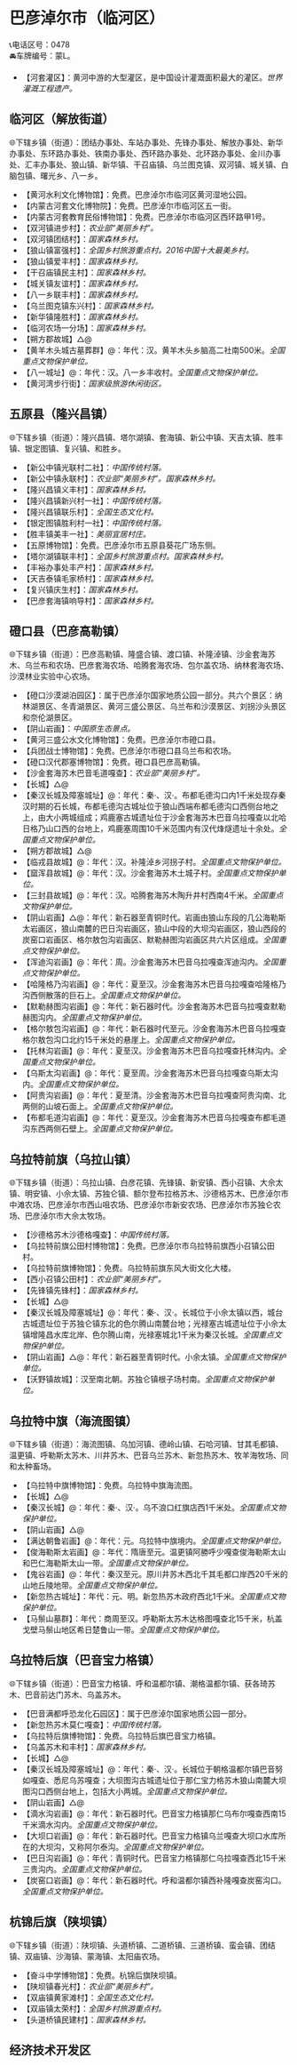 # 巴彦淖尔市（临河区）  
📞电话区号：0478  
🚘车牌编号：蒙L。   
* 【河套灌区】：黄河中游的大型灌区，是中国设计灌溉面积最大的灌区。*世界灌溉工程遗产。*  

## 临河区（解放街道）  
🌐下辖乡镇（街道）：团结办事处、车站办事处、先锋办事处、解放办事处、新华办事处、东环路办事处、铁南办事处、西环路办事处、北环路办事处、金川办事处、汇丰办事处、狼山镇、新华镇、干召庙镇、乌兰图克镇、双河镇、城关镇、白脑包镇、曙光乡、八一乡。   
  
* 【黄河水利文化博物馆】：免费。巴彦淖尔市临河区黄河湿地公园。   
* 【内蒙古河套文化博物院】：免费。巴彦淖尔市临河区五一街。   
* 【内蒙古河套教育民俗博物馆】：免费。巴彦淖尔市临河区西环路甲1号。   
* 【双河镇进步村】：*农业部“美丽乡村”。*  
* 【双河镇团结村】：*国家森林乡村。*  
* 【狼山镇富强村】：*全国乡村旅游重点村。2016中国十大最美乡村。*  
* 【狼山镇爱丰村】：*国家森林乡村。*  
* 【干召庙镇民主村】：*国家森林乡村。*  
* 【城关镇友谊村】：*国家森林乡村。*  
* 【八一乡联丰村】：*国家森林乡村。*  
* 【乌兰图克镇东兴村】：*国家森林乡村。*  
* 【新华镇隆胜村】：*国家森林乡村。*  
* 【临河农场一分场】：*国家森林乡村。*  
* 【朔方郡故城】△@
* 【黄羊木头城古墓葬群】@：年代：汉。黄羊木头乡脑高二社南500米。*全国重点文物保护单位。*   
* 【八一城址】@：年代：汉。八一乡丰收村。*全国重点文物保护单位。*     
* 【黄河湾步行街】：*国家级旅游休闲街区。*  

## 五原县（隆兴昌镇）  
🌐下辖乡镇（街道）：隆兴昌镇、塔尔湖镇、套海镇、新公中镇、天吉太镇、胜丰镇、银定图镇、复兴镇、和胜乡。    
  
* 【新公中镇光联村二社】：*中国传统村落。*  
* 【新公中镇永联村】：*农业部“美丽乡村”。国家森林乡村。*  
* 【隆兴昌镇义丰村】：*国家森林乡村。*  
* 【隆兴昌镇新兴村一社】：*中国传统村落。*  
* 【隆兴昌镇联乐村】：*全国生态文化村。*  
* 【银定图镇胜利村一社】：*中国传统村落。*  
* 【胜丰镇美丰一社】：*美丽宜居村庄。*  
* 【五原博物馆】：免费。巴彦淖尔市五原县葵花广场东侧。   
* 【塔尔湖镇联丰村】：*全国乡村旅游重点村。国家森林乡村。*  
* 【丰裕办事处丰产村】：*国家森林乡村。*  
* 【天吉泰镇毛家桥村】：*国家森林乡村。*  
* 【复兴镇庆生村】：*国家森林乡村。*  
* 【巴彦套海镇响导村】：*国家森林乡村。*  

## 磴口县（巴彦高勒镇）  
🌐下辖乡镇（街道）：巴彦高勒镇、隆盛合镇、渡口镇、补隆淖镇、沙金套海苏木、乌兰布和农场、巴彦套海农场、哈腾套海农场、包尔盖农场、纳林套海农场、沙漠林业实验中心农场。    
  
* 【磴口沙漠湖泊园区】：属于巴彦淖尔国家地质公园一部分。共六个景区：纳林湖景区、冬青湖景区、黄河三盛公景区、乌兰布和沙漠景区、刘拐沙头景区和奈伦湖景区。   
* 【阴山岩画】：*中国原生态景点。*  
* 【黄河三盛公水文化博物馆】：免费。巴彦淖尔市磴口县。   
* 【兵团战士博物馆】：免费。巴彦淖尔市磴口县乌兰布和农场。   
* 【磴口汉代郡塞博物馆】：免费。磴口县巴彦高勒镇。   
* 【沙金套海苏木巴音毛道嘎查】：*农业部“美丽乡村”。*  
* 【长城】△@
* 【秦汉长城及障塞城址】@：年代：秦·、汉·。布都毛德沟口内1千米处现存秦汉时期的石长城，布都毛德沟古城址位于狼山西端布都毛德沟口西侧台地之上，由大小两城组成；鸡鹿塞古城遗址位于沙金套海苏木巴音乌拉嘎查以北哈日格乃山口西的台地上，鸡鹿塞周围10千米范围内有汉代烽燧遗址十余处。*全国重点文物保护单位。*   
* 【朔方郡故城】△@
* 【临戎县故城】@：年代：汉。补隆淖乡河拐子村。*全国重点文物保护单位。*   
* 【窳浑县故城】@：年代：汉。沙金套海苏木土城子村。*全国重点文物保护单位。*   
* 【三封县故城】@：年代：汉。哈腾套海苏木陶升井村西南4千米。*全国重点文物保护单位。*   
* 【阴山岩画】△@：年代：新石器至青铜时代。岩画由狼山东段的几公海勒斯太岩画区，狼山南麓的巴日沟岩画区，狼山中段的大坝沟岩画区，狼山西段的炭窑口岩画区、格尔敖包沟岩画区、默勒赫图沟岩画区共六片区组成。*全国重点文物保护单位。*   
* 【浑迪沟岩画】@：年代：周。沙金套海苏木巴音乌拉嘎查浑迪沟内。*全国重点文物保护单位。*   
* 【哈隆格乃沟岩画】@：年代：夏至汉。沙金套海苏木巴音乌拉嘎查哈隆格乃沟西侧散落的巨石上。*全国重点文物保护单位。*   
* 【默勒赫图沟岩画】@：年代：新石器时代。沙金套海苏木巴音乌拉嘎查默勒赫图沟内。*全国重点文物保护单位。*   
* 【格尔敖包沟岩画】@：年代：新石器时代至元。沙金套海苏木巴音乌拉嘎查格尔敖包沟口北约15千米处的悬崖上。*全国重点文物保护单位。*   
* 【托林沟岩画】@：年代：夏至汉。沙金套海苏木巴音乌拉嘎查托林沟内。*全国重点文物保护单位。*   
* 【乌斯太沟岩画】@：年代：夏至周。沙金套海苏木巴音乌拉嘎查乌斯太沟内。*全国重点文物保护单位。*   
* 【阿贵沟岩画】@：年代：夏至清。沙金套海苏木巴音乌拉嘎查阿贵沟南、北两侧的山坡石面上。*全国重点文物保护单位。*   
* 【布都毛道沟岩画】@：年代：夏至汉。沙金套海苏木巴音乌拉嘎查布都毛道沟东西两侧石壁上。*全国重点文物保护单位。*   
  
## 乌拉特前旗（乌拉山镇）  
🌐下辖乡镇（街道）：乌拉山镇、白彦花镇、先锋镇、新安镇、西小召镇、大佘太镇、明安镇、小佘太镇、苏独仑镇、额尔登布拉格苏木、沙德格苏木、巴彦淖尔市中滩农场、巴彦淖尔市西山咀农场、巴彦淖尔市新安农场、巴彦淖尔市苏独仑农场、巴彦淖尔市大佘太牧场。    
  
* 【沙德格苏木沙德格嘎查】：*中国传统村落。*  
* 【乌拉特前旗公田村博物馆】：免费。巴彦淖尔市乌拉特前旗西小召镇公田村。   
* 【乌拉特前旗博物馆】：免费。乌拉特前旗东风大街文化大楼。   
* 【西小召镇公田村】：*农业部“美丽乡村”。*  
* 【先锋镇先锋村】：*国家森林乡村。*  
* 【长城】△@
* 【秦汉长城及障塞城址】@：年代：秦·、汉·。长城位于小佘太镇以西，城台古城遗址位于苏独仑镇东北的色尔腾山南麓台地；光禄塞古城遗址位于小佘太镇增隆昌水库北岸、色尔腾山南，光禄塞城北1千米为秦汉长城。*全国重点文物保护单位。*   
* 【阴山岩画】△@：年代：新石器至青铜时代。小余太镇。*全国重点文物保护单位。*   
* 【沃野镇故城】：汉至南北朝。苏独仑镇根子场村南。*全国重点文物保护单位。*   
  
## 乌拉特中旗（海流图镇）  
🌐下辖乡镇（街道）：海流图镇、乌加河镇、德岭山镇、石哈河镇、甘其毛都镇、温更镇、呼勒斯太苏木、川井苏木、巴音乌兰苏木、新忽热苏木、牧羊海牧场、同和太种畜场。   
  
* 【乌拉特中旗博物馆】：免费。乌拉特中旗海流图。   
* 【长城】△@
* 【秦汉长城】@：年代：秦·、汉·。乌不浪口红旗店西1千米处。*全国重点文物保护单位。*   
* 【阴山岩画】△@
* 【满达朝鲁岩画】@：年代：元。乌拉特中旗境内。*全国重点文物保护单位。*   
* 【俊海勒斯太岩画】@：年代：隋唐至元。温更镇阿勝呼少嘎查俊海勒斯太山和巴仁海勒斯太山一带。*全国重点文物保护单位。*   
* 【鬼谷岩画】@：年代：秦汉至元。原川井苏木西北千其毛都口岸西20千米的山地丘陵地带。*全国重点文物保护单位。*   
* 【新忽热古城址】：年代：元、明。新忽热苏木政府西北1千米。*全国重点文物保护单位。*   
* 【马鬃山墓群】：年代：商周至汉。呼勒斯太苏木达格图嘎查北15千米，杭盖戈壁马鬃山地区希日楚鲁山一带。*全国重点文物保护单位。*   
  
## 乌拉特后旗（巴音宝力格镇）  
🌐下辖乡镇（街道）：巴音宝力格镇、呼和温都尔镇、潮格温都尔镇、获各琦苏木、巴音前达门苏木、乌盖苏木。    
  
* 【巴音满都呼恐龙化石园区】：属于巴彦淖尔国家地质公园一部分。   
* 【新忽热苏木莫仁嘎查】：*中国传统村落。*  
* 【乌拉特后旗博物馆】：免费。乌拉特后旗巴音宝力格镇。   
* 【乌盖苏木和丰村】：*国家森林乡村。*  
* 【长城】△@
* 【秦汉长城及障塞城址】@：年代：秦·、汉·。长城位于朝格温都尔镇巴音努如嘎查、悉尼乌苏嘎查；大坝图沟古城遗址位于那仁宝力格苏木狼山南麓大坝图沟口西侧台地上，包括大小两城。*全国重点文物保护单位。*   
* 【阴山岩画】△@
* 【滴水沟岩画】@：年代：新石器时代。巴音宝力格镇那仁乌布尔嘎查西南15千米滴水沟内。*全国重点文物保护单位。*   
* 【大坝口岩画】@：年代：新石器时代。巴音宝力格镇乌兰嘎查大坝口水库所在的大坝沟，又称阿尔泰沟。*全国重点文物保护单位。*   
* 【巴日沟岩画】@：年代：青铜时代。巴音宝力格镇那仁乌拉嘎查西北15千米三贵沟内。*全国重点文物保护单位。*   
* 【炭窑口岩画】@：年代：新石器时代。呼和温都尔镇西补隆嘎查炭窑沟口。*全国重点文物保护单位。*   

## 杭锦后旗（陕坝镇）  
🌐下辖乡镇（街道）：陕坝镇、头道桥镇、二道桥镇、三道桥镇、蛮会镇、团结镇、双庙镇、沙海镇、蒙海镇、太阳庙农场。    
  
* 【奋斗中学博物馆】：免费。杭锦后旗陕坝镇。   
* 【陕坝镇春光村】：*农业部“美丽乡村”。*  
* 【双庙镇黄家滩村】：*全国生态文化村。*  
* 【双庙镇太荣村】：*全国乡村旅游重点村。*  
* 【头道桥镇民建村】：*国家森林乡村。*  

## 经济技术开发区  
